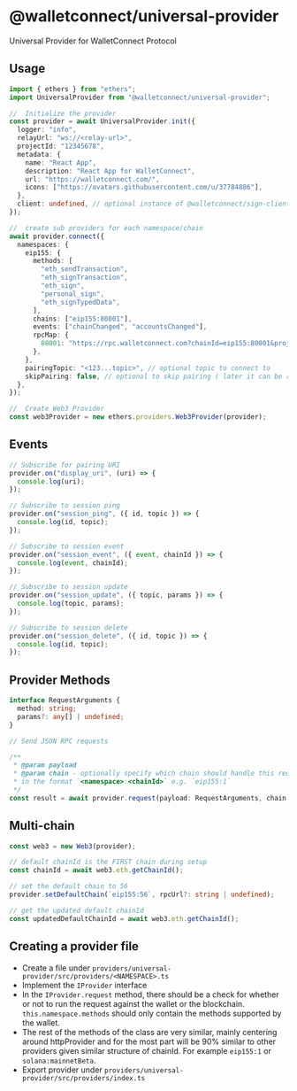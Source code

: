 # @walletconnect/universal-provider

Universal Provider for WalletConnect Protocol

## Usage

```typescript
import { ethers } from "ethers";
import UniversalProvider from "@walletconnect/universal-provider";

//  Initialize the provider
const provider = await UniversalProvider.init({
  logger: "info",
  relayUrl: "ws://<relay-url>",
  projectId: "12345678",
  metadata: {
    name: "React App",
    description: "React App for WalletConnect",
    url: "https://walletconnect.com/",
    icons: ["https://avatars.githubusercontent.com/u/37784886"],
  },
  client: undefined, // optional instance of @walletconnect/sign-client
});

//  create sub providers for each namespace/chain
await provider.connect({
  namespaces: {
    eip155: {
      methods: [
        "eth_sendTransaction",
        "eth_signTransaction",
        "eth_sign",
        "personal_sign",
        "eth_signTypedData",
      ],
      chains: ["eip155:80001"],
      events: ["chainChanged", "accountsChanged"],
      rpcMap: {
        80001: "https://rpc.walletconnect.com?chainId=eip155:80001&projectId=<your walletconnect project id>",
      },
    },
    pairingTopic: "<123...topic>", // optional topic to connect to
    skipPairing: false, // optional to skip pairing ( later it can be resumed by invoking .pair())
  },
});

//  Create Web3 Provider
const web3Provider = new ethers.providers.Web3Provider(provider);
```

## Events

```typescript
// Subscribe for pairing URI
provider.on("display_uri", (uri) => {
  console.log(uri);
});

// Subscribe to session ping
provider.on("session_ping", ({ id, topic }) => {
  console.log(id, topic);
});

// Subscribe to session event
provider.on("session_event", ({ event, chainId }) => {
  console.log(event, chainId);
});

// Subscribe to session update
provider.on("session_update", ({ topic, params }) => {
  console.log(topic, params);
});

// Subscribe to session delete
provider.on("session_delete", ({ id, topic }) => {
  console.log(id, topic);
});
```

## Provider Methods

```typescript
interface RequestArguments {
  method: string;
  params?: any[] | undefined;
}

// Send JSON RPC requests

/**
 * @param payload
 * @param chain - optionally specify which chain should handle this request
 * in the format `<namespace>:<chainId>` e.g. `eip155:1`
 */
const result = await provider.request(payload: RequestArguments, chain: string | undefined);
```

## Multi-chain

```typescript
const web3 = new Web3(provider);

// default chainId is the FIRST chain during setup
const chainId = await web3.eth.getChainId();

// set the default chain to 56
provider.setDefaultChain(`eip155:56`, rpcUrl?: string | undefined);

// get the updated default chainId
const updatedDefaultChainId = await web3.eth.getChainId();

```

## Creating a provider file

- Create a file under `providers/universal-provider/src/providers/<NAMESPACE>.ts`
- Implement the `IProvider` interface
- In the `IProvider.request` method, there should be a check for whether or not
  to run the request against the wallet or the blockchain.
  `this.namespace.methods` should only contain the methods supported by the
  wallet.
- The rest of the methods of the class are very similar, mainly centering around
  httpProvider and for the most part will be 90% similar to other providers
  given similar structure of chainId. For example `eip155:1` or
  `solana:mainnetBeta`. 
- Export provider under `providers/universal-provider/src/providers/index.ts` 

